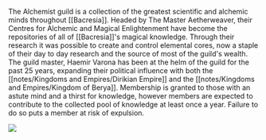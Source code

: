 The Alchemist guild is a collection of the greatest scientific and alchemic minds throughout [[Bacresia]]. Headed by The Master Aetherweaver, their Centres for Alchemic and Magical Enlightenment have become the repositories of all of [[Bacresia]]'s magical knowledge. Through their research it was possible to create and control elemental cores, now a staple of their day to day research and the source of most of the guild's wealth. The guild master, Haemir Varona has been at the helm of the guild for the past 25 years, expanding their political influence with both the [[notes/Kingdoms and Empires/Dirikian Empire]] and the [[notes/Kingdoms and Empires/Kingdom of Berya]]. Membership is granted to those with an astute mind and a thirst for knowledge, however members are expected to contribute to the collected pool of knowledge at least once a year. Failure to do so puts a member at risk of expulsion.

![](assets/aclguild.jpg)